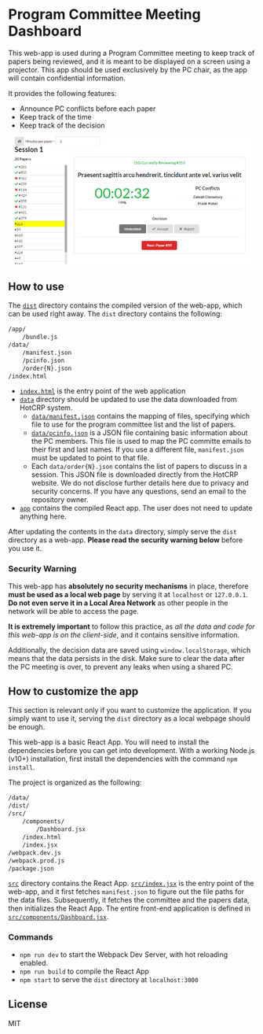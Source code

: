 # Program Committee Meeting Dashboard

This web-app is used during a Program Committee meeting to keep track of papers being reviewed, and it is meant to be displayed on a screen using a projector. This app should be used exclusively by the PC chair, as the app will contain confidential information.

It provides the following features:

* Announce PC conflicts before each paper
* Keep track of the time
* Keep track of the decision

![screenshot](screenshot.png)


## How to use

The [`dist`](dist) directory contains the compiled version of the web-app, which can be used right away. The `dist` directory contains the following:

```
/app/
    /bundle.js
/data/
    /manifest.json
    /pcinfo.json
    /order{N}.json
/index.html
```

* [`index.html`](dist/index.html) is the entry point of the web application
* [`data`](dist/data) directory should be updated to use the data downloaded from HotCRP system.
    * [`data/manifest.json`](dist/data/manifest.json) contains the mapping of files, specifying which file to use for the program committee list and the list of papers.
    * [`data/pcinfo.json`](dist/data/pcinfo.json) is a JSON file containing basic information about the PC members. This file is used to map the PC committe emails to their first and last names. If you use a different file, `manifest.json` must be updated to point to that file.
    * Each `data/order{N}.json` contains the list of papers to discuss in a session. This JSON file is downloaded directly from the HotCRP website. We do not disclose further details here due to privacy and security concerns. If you have any questions, send an email to the repository owner.
* [`app`](dist/app) contains the compiled React app. The user does not need to update anything here.

After updating the contents in the `data` directory, simply serve the `dist` directory as a web-app. **Please read the security warning below** before you use it.

### Security Warning

This web-app has **absolutely no security mechanisms** in place, therefore **must be used as a local web page** by serving it at `localhost` or `127.0.0.1`. **Do not even serve it in a Local Area Network** as other people in the network will be able to access the page.

**It is extremely important** to follow this practice, as *all the data and code for this web-app is on the client-side*, and it contains sensitive information.

Additionally, the decision data are saved using `window.localStorage`, which means that the data persists in the disk. Make sure to clear the data after the PC meeting is over, to prevent any leaks when using a shared PC.


## How to customize the app

This section is relevant only if you want to customize the application. If you simply want to use it, serving the `dist` directory as a local webpage should be enough.

This web-app is a basic React App. You will need to install the dependencies before you can get into development. With a working Node.js (v10+) installation, first install the dependencies with the command `npm install`.

The project is organized as the following:

```
/data/
/dist/
/src/
    /components/
        /Dashboard.jsx
    /index.html
    /index.jsx
/webpack.dev.js
/webpack.prod.js
/package.json
```

[`src`](src) directory contains the React App. [`src/index.jsx`](src/index.jsx) is the entry point of the web-app, and it first fetches `manifest.json` to figure out the file paths for the data files. Subsequently, it fetches the committee and the papers data, then initializes the React App. The entire front-end application is defined in [`src/components/Dashboard.jsx`](src/components/Dashboard.jsx).

### Commands

* `npm run dev` to start the Webpack Dev Server, with hot reloading enabled.
* `npm run build` to compile the React App
* `npm start` to serve the `dist` directory at `localhost:3000`


## License

MIT
